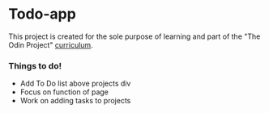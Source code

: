 # Todo-app
This project is created for the sole purpose of learning and part of the "The Odin Project" [curriculum](https://theodinproject.com/).

### Things to do!
- Add To Do list above projects div
- Focus on function of page
- Work on adding tasks to projects
